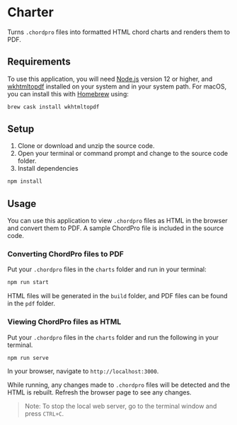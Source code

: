 # Charter

Turns `.chordpro` files into formatted HTML chord charts and renders them to PDF.

## Requirements

To use this application, you will need [Node.js](https://nodejs.org/) version 12 or higher, and [wkhtmltopdf](https://wkhtmltopdf.org/) installed on your system and in your system path. For macOS, you can install this with [Homebrew](https://brew.sh/) using:

```sh
brew cask install wkhtmltopdf
```

## Setup

1. Clone or download and unzip the source code.
2. Open your terminal or command prompt and change to the source code folder.
3. Install dependencies

```sh
npm install
```

## Usage

You can use this application to view `.chordpro` files as HTML in the browser and convert them to PDF. A sample ChordPro file is included in the source code.

### Converting ChordPro files to PDF

Put your `.chordpro` files in the `charts` folder and run in your terminal:

```sh
npm run start
```

HTML files will be generated in the `build` folder, and PDF files can be found in the `pdf` folder.

### Viewing ChordPro files as HTML

Put your `.chordpro` files in the `charts` folder and run the following in your terminal.

```sh
npm run serve
```

In your browser, navigate to `http://localhost:3000`.

While running, any changes made to `.chordpro` files will be detected and the HTML is rebuilt. Refresh the browser page to see any changes.

> Note: To stop the local web server, go to the terminal window and press `CTRL+C`.

